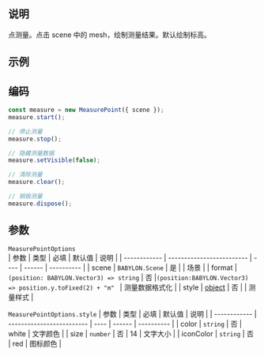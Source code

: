 ## 说明

点测量。点击 scene 中的 mesh，绘制测量结果。默认绘制标高。

## 示例

<MeasurePoint></MeasurePoint>

## 编码

```ts
const measure = new MeasurePoint({ scene });
measure.start();

// 停止测量
measure.stop();

// 隐藏测量数据
measure.setVisible(false);

// 清除测量
measure.clear();

// 销毁测量
measure.dispose();
```

## 参数

`MeasurePointOptions`  
| 参数 | 类型 | 必填 | 默认值 | 说明 |
| ------------ | ------------------------- | ---- | ------ | ---------- |
| scene | `BABYLON.Scene` | 是 | | 场景 |
| format | `(position: BABYLON.Vector3) => string` | 否 |`(position:BABYLON.Vector3) => position.y.toFixed(2) + "m" ` | 测量数据格式化 |
| style | [object](#style) | 否 | | 测量样式 |

`MeasurePointOptions.style`
| 参数 | 类型 | 必填 | 默认值 | 说明 |
| ------------ | ------------------------- | ---- | ------ | ---------- |
| color | `string` | 否 | white | 文字颜色 |
| size | `number` | 否 | 14 | 文字大小 |
| iconColor | `string` | 否 | red | 图标颜色 |

<script setup>
import MeasurePoint from '../../../components/features/measure/MeasurePoint.vue';
</script>
